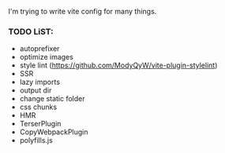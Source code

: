 I'm trying to write vite config for many things.

### TODO LiST:
 - autoprefixer
 - optimize images
 - style lint (https://github.com/ModyQyW/vite-plugin-stylelint)
 - SSR
 - lazy imports
 - output dir
 - change static folder
 - css chunks
 - HMR
 - TerserPlugin
 - CopyWebpackPlugin
 - polyfills.js